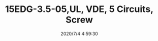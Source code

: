 ﻿---
layout: post 
title: 15EDG-3.5-05,UL, VDE, 5 Circuits, Screw
is_home: true
tags: 
categories: housing-terminal
overview: 15EDG-3.5-05,UL, VDE, 5 Circuits, Screw
series: EDG
part_number: 15EDG-3.5-05
thumb_img: static/202007/436-thumb-20200704130036.jpg
small_img: static/202007/436-20200704130036.jpg
date: 2020/7/4 4:59:30
---



